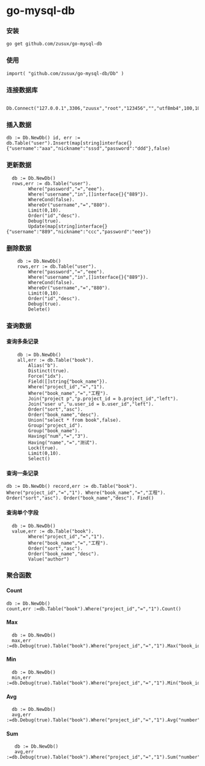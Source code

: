 # go-mysql-db

### 安装
`
go get github.com/zusux/go-mysql-db
`

### 使用
`
import(
 "github.com/zusux/go-mysql-db/Db"
)
`
### 连接数据库
```
  Db.Connect("127.0.0.1",3306,"zuusx","root","123456","","utf8mb4",100,10)
``` 
  
  
### 插入数据
`
 db := Db.NewDb()
 id, err := db.Table("user").Insert(map[string]interface{}{"username":"aaa","nickname":"sssd","password":"ddd"},false)
 `
  
### 更新数据
```
  db := Db.NewDb()
  rows,err := db.Table("user").
		Where("password","=","eee").
		Where("username","in",[]interface{}{"889"}).
		WhereCond(false).
		WhereOr("username","=","880").
		Limit(0,10).
		Order("id","desc").
		Debug(true).
		Update(map[string]interface{}{"username":"889","nickname":"ccc","password":"eee"})
```
### 删除数据
``` 
    db := Db.NewDb()
    rows,err := db.Table("user").
		Where("password","=","eee").
		Where("username","in",[]interface{}{"889"}).
		WhereCond(false).
		WhereOr("username","=","880").
		Limit(0,10).
		Order("id","desc").
		Debug(true).
		Delete()
```    
### 查询数据
 
#### 查询多条记录
```
	db := Db.NewDb()
	all,err := db.Table("book").
		Alias("b").
		Distinct(true).
		Force("idx").
		Field([]string{"book_name"}).
		Where("project_id","=","1").
		Where("book_name","=","工程").
		Join("project p","p.project_id = b.project_id","left").
		Join("user u","u.user_id = b.user_id","left").
		Order("sort","asc").
		Order("book_name","desc").
		Union("select * from book",false).
		Group("project_id").
		Group("book_name").
		Having("num","=","3").
		Having("name","=","测试").
		Lock(true).
		Limit(0,10).
		Select()
```   
#### 查询一条记录
`
	db := Db.NewDb()
	record,err := db.Table("book").
		Where("project_id","=","1").
		Where("book_name","=","工程").
		Order("sort","asc").
		Order("book_name","desc").
		Find() `
		
#### 查询单个字段
```
  db := Db.NewDb()
  value,err := db.Table("book").
		Where("project_id","=","1").
		Where("book_name","=","工程").
		Order("sort","asc").
		Order("book_name","desc").
		Value("author")		
  ```  
  ### 聚合函数 
   
  #### Count
  ``` 
  db := Db.NewDb()
  count,err :=db.Table("book").Where("project_id","=","1").Count() 
  ```
  
  #### Max
  ```
  	db := Db.NewDb()
  	max,err :=db.Debug(true).Table("book").Where("project_id","=","1").Max("book_id")
  ```
  
  #### Min
  ```
  	db := Db.NewDb()
  	min,err :=db.Debug(true).Table("book").Where("project_id","=","1").Min("book_id")
  ```
  
  #### Avg
  ```
  	db := Db.NewDb()
  	avg,err :=db.Debug(true).Table("book").Where("project_id","=","1").Avg("number")
  ```
  
  #### Sum
 ```
	db := Db.NewDb()
 	avg,err :=db.Debug(true).Table("book").Where("project_id","=","1").Sum("number")
 ```
